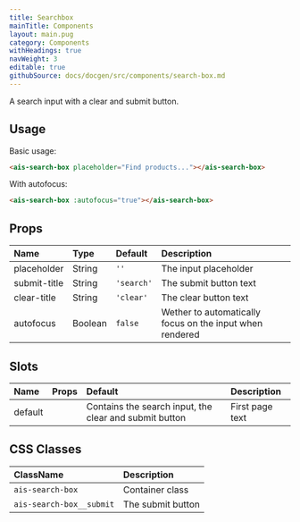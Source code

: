 ```yaml
---
title: Searchbox
mainTitle: Components
layout: main.pug
category: Components
withHeadings: true
navWeight: 3
editable: true
githubSource: docs/docgen/src/components/search-box.md
---
```


A search input with a clear and submit button.

## Usage

Basic usage:

```html
<ais-search-box placeholder="Find products..."></ais-search-box>
```

With autofocus:

```html
<ais-search-box :autofocus="true"></ais-search-box>
```

## Props

| Name         | Type    | Default    | Description                                              |
|:-------------|:--------|:-----------|:---------------------------------------------------------|
| placeholder  | String  | `''`       | The input placeholder                                    |
| submit-title | String  | `'search'` | The submit button text                                   |
| clear-title  | String  | `'clear'`  | The clear button text                                    |
| autofocus    | Boolean | `false`    | Wether to automatically focus on the input when rendered |

## Slots

| Name    | Props | Default                                                | Description     |
|:--------|:------|:-------------------------------------------------------|:----------------|
| default |       | Contains the search input, the clear and submit button | First page text |

## CSS Classes

| ClassName                | Description       |
|:-------------------------|:------------------|
| `ais-search-box`         | Container class   |
| `ais-search-box__submit` | The submit button |
